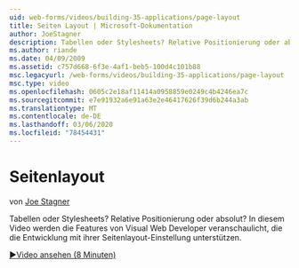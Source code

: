 ```yaml
---
uid: web-forms/videos/building-35-applications/page-layout
title: Seiten Layout | Microsoft-Dokumentation
author: JoeStagner
description: Tabellen oder Stylesheets? Relative Positionierung oder absolut? In diesem Video werden die Features von Visual Web Developer veranschaulicht, die die Entwicklung mit Yo unterstützen...
ms.author: riande
ms.date: 04/09/2009
ms.assetid: c757d668-6f3e-4af1-beb5-100d4c101b88
msc.legacyurl: /web-forms/videos/building-35-applications/page-layout
msc.type: video
ms.openlocfilehash: 0605c2e18af11414a0958859e0249c4b4246ea7c
ms.sourcegitcommit: e7e91932a6e91a63e2e46417626f39d6b244a3ab
ms.translationtype: MT
ms.contentlocale: de-DE
ms.lasthandoff: 03/06/2020
ms.locfileid: "78454431"
---
```

# <a name="page-layout"></a>Seitenlayout

von [Joe Stagner](https://github.com/JoeStagner)

Tabellen oder Stylesheets? Relative Positionierung oder absolut? In diesem Video werden die Features von Visual Web Developer veranschaulicht, die die Entwicklung mit ihrer Seitenlayout-Einstellung unterstützen.

[&#9654;Video ansehen (8 Minuten)](https://channel9.msdn.com/Blogs/ASP-NET-Site-Videos/page-layout)
